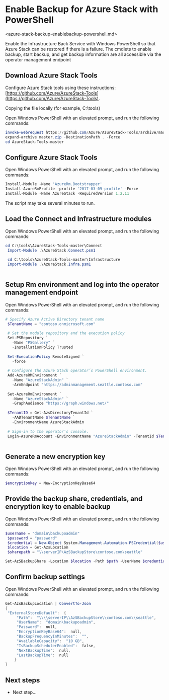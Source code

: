 # Enable Backup for Azure Stack with PowerShell
<azure-stack-backup-enablebackup-powershell.md>

Enable the Infrastructure Back Service with Windows PowerShell so that Azure Stack can be restored if there is a failure. The cmdlets to enable backup, start backup, and get backup information are all accessible via the operator management endpoint

## Download Azure Stack Tools

Configure Azure Stack tools using these instructions: [https://github.com/Azure/AzureStack-Tools](https://github.com/Azure/AzureStack-Tools). 

Copying the file locally (for example, C:\tools)

Open Windows PowerShell with an elevated prompt, and run the following commands:

   ```powershell
   invoke-webrequest https://github.com/Azure/AzureStack-Tools/archive/master.zip -OutFile master.zip
   expand-archive master.zip -DestinationPath . -Force
   cd AzureStack-Tools-master
   ```

##  Configure Azure Stack Tools

Open Windows PowerShell with an elevated prompt, and run the following commands:

   ```powershell
   Install-Module -Name 'AzureRm.Bootstrapper'
   Install-AzureRmProfile -profile '2017-03-09-profile' -Force
   Install-Module -Name AzureStack -RequiredVersion 1.2.11
   ```

The script may take several minutes to run.

##  Load the Connect and Infrastructure modules

Open Windows PowerShell with an elevated prompt, and run the following commands:

   ```powershell
   cd C:\tools\AzureStack-Tools-master\Connect
    Import-Module .\AzureStack.Connect.psm1
    
    cd C:\tools\AzureStack-Tools-master\Infrastructure
    Import-Module .\AzureStack.Infra.psm1 
    
   ```

##  Setup Rm environment and log into the operator management endpoint

Open Windows PowerShell with an elevated prompt, and run the following commands:

   ```powershell
   # Specify Azure Active Directory tenant name
    $TenantName = "contoso.onmicrosoft.com"
    
    # Set the module repository and the execution policy
    Set-PSRepository `
      -Name "PSGallery" `
      -InstallationPolicy Trusted
    
    Set-ExecutionPolicy RemoteSigned `
      -force
    
    # Configure the Azure Stack operator’s PowerShell environment.
    Add-AzureRMEnvironment `
      -Name "AzureStackAdmin" `
      -ArmEndpoint "https://adminmanagement.seattle.contoso.com"
    
    Set-AzureRmEnvironment `
      -Name "AzureStackAdmin" `
      -GraphAudience "https://graph.windows.net/"
    
    $TenantID = Get-AzsDirectoryTenantId `
      -AADTenantName $TenantName `
      -EnvironmentName AzureStackAdmin
    
    # Sign-in to the operator's console.
    Login-AzureRmAccount -EnvironmentName "AzureStackAdmin" -TenantId $TenantID 
    
   ```
## Generate  a new encryption key

Open Windows PowerShell with an elevated prompt, and run the following commands:

   ```powershell
   $encryptionkey = New-EncryptionKeyBase64
   ```

## Provide the backup share, credentials, and encryption key to enable backup

Open Windows PowerShell with an elevated prompt, and run the following commands:

   ```powershell
   $username = "domain\backupoadmin"
    $password = "password"
    $credential = New-Object System.Management.Automation.PSCredential($username, ($password| ConvertTo-SecureString -asPlainText -Force))  
    $location = Get-AzsLocation
    $sharepath = "\\serverIP\AzSBackupStore\contoso.com\seattle"

Set-AzSBackupShare -Location $location -Path $path -UserName $credential.UserName -Password $credential.GetNetworkCredential().password -EncryptionKey $encryptionkey 

   ```
##  Confirm backup settings

Open Windows PowerShell with an elevated prompt, and run the following commands:

   ```powershell
   Get-AzsBackupLocation | ConvertTo-Json 
   {
    "ExternalStoreDefault":  {
        "Path":  "\\\\serverIP\\AzSBackupStore\\contoso.com\\seattle",
        "UserName":  "domain\backupoadmin",
        "Password":  null,
        "EncryptionKeyBase64":  null,
        "BackupFrequencyInMinutes":  "",
        "AvailableCapacity":  "10 GB",
        "IsBackupSchedulerEnabled":  false,
        "NextBackupTime":  null,
        "LastBackupTime":  null
       }
   } 

   ```

## Next steps

- Next step...